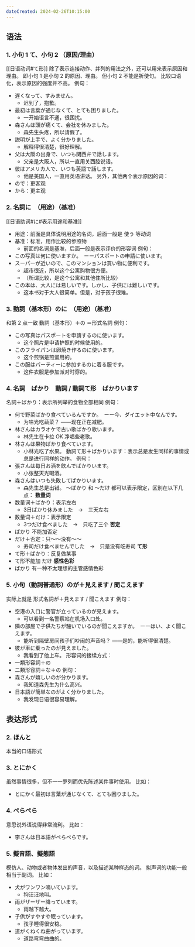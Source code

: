 ```yaml
---
dateCreated: 2024-02-26T10:15:00
---
```

## 语法
### 1. 小句 1 て、小句 2 （原因/理由）
[[日语动词#て形]]
除了表示连接动作、并列的用法之外，还可以用来表示原因和理由。
即小句 1 是小句 2 的原因、理由。
但小句 2 不能是祈使句。
比较口语化，表示原因的强度并不高。
例句：
- 遅くなって、すみません。
	- 迟到了，抱歉。
- 最初は言葉が通じなくて、とても困りました。
	- 一开始语言不通，很困扰。
- 森さんは頭が痛くて、会社を休みました。
	- 森先生头疼，所以请假了。
- 説明が上手で、よく分かりました。
	- 解释得很清楚，很好理解。
- 父は大阪の出身で、いつも関西弁で話します。
	- 父亲是大阪人，所以一直用关西腔说话。
- 彼はアメリカ人で、いつも英語で話します。
	- 他是美国人，一直用英语讲话。
另外，其他两个表示原因的词：
- ので：更客观
- から：更主观
### 2. 名詞に　（用途）（基准）
[[日语助词#に#表示用途和基准]]
- 用途：前面是具体说明用途的名词，后面一般是 使う 等动词
- 基准：标准，用作比较的参照物
	- 前面的名词是基准，后面一般是表示评价的形容词
例句：
- この写真は何に使いますか。　ーーパスポートの申請に使います。
- スーパーが近いので、このマンションは買い物に便利です。
	- 超市很近，所以这个公寓购物很方便。
	- （所谓比较，是这个公寓和其他住所比较）
- この本は、大人には易しいです。しかし、子供には難しいです。
	- 这本书对于大人很简单。但是，对于孩子很难。
### 3. 動詞（基本形）のに　（用途）（基准）
和第 2 点一致
動詞（基本形）＋の ＝形式名詞
例句：
- この写真はパスポートを申請するのに使います。
	- 这个照片是申请护照的时候使用的。
- このフライパンは卵焼き作るのに使います。
	- 这个煎锅是煎蛋用的。
- この服はパーティーに参加するのに着る服です。
	- 这件衣服是参加派对时穿的。
### 4. 名詞　ばかり　動詞 / 動詞て形　ばかりいます
名詞＋ばかり：表示所列举的食物全部相同
例句：
- 何で野菜ばかり食べているんですか。　ーー今、ダイエット中なんです。
	- 为啥光吃蔬菜？ ——现在正在减肥。
- 林さんはカラオケで古い歌ばかり歌います。
	- 林先生在卡拉 OK 净唱些老歌。
- 林さんは果物ばかり食べています。
	- 小林光吃了水果。
動詞て形＋ばかりいます：表示总是发生同样的事情或总是进行同样的动作。
例句：
- 張さんは毎日お酒を飲んでばかりいます。
	- 小张整天光喝酒。
- 森さんはいつも失敗してばかりいます。
	- 森先生总是出错。
〜ばかり 和 〜だけ 都可以表示限定，区别在以下几点：
**数量词**
- 数量词＋ばかり：表示左右
	- 3日ばかり休みました　→　三天左右
- 数量词＋だけ：表示限定
	- 3つだけ食べました　→　只吃了三个
**否定**
- ばかり 不能加否定
- だけ＋否定：只～～没有～～
	- 寿司だけ食べませんでした　→　只是没有吃寿司
**て形**
- て形＋ばかり：反复做某事
- て形不能加 だけ
**感性色彩**
- ばかり 有一种不太理想的主管感情色彩
### 5. 小句（動詞普通形）のが＋見えます / 聞こえます
实际上就是 形式名詞が＋見えます / 聞こえます
例句：
- 空港の入口に警官が立っているのが見えます。
	- 可以看到一名警察站在机场入口处。
- 隣の部屋で子供たちが騒いでいるのが聞こえますか。　ーーはい、よく聞こえます。
	- 能听到隔壁房间孩子们吵闹的声音吗？  ——是的，能听得很清楚。
- 彼が車に乗ったのが見えました。
	- 我看到了他上车。
形容词的接续方式：
- 一類形容詞＋の
- 二類形容詞＋な＋の
例句：
- 森さんが嬉しいのが分かります。
	- 我知道森先生为什么高兴。
- 日本語が簡単なのがよく分かりました。
	- 我发现日语很容易理解。
## 表达形式
### 2. ほんと
本当的口语形式
### 3. とにかく
虽然事情很多，但不一一罗列而优先陈述某件事时使用。
比如：
- とにかく最初は言葉が通じなくて、とても困りました。
### 4. ぺらぺら
意思说外语说得非常流利。
比如：
- 李さんは日本語がぺらぺらです。
### 5. 擬音語、擬態語
模仿人、动物或者物体发出的声音，以及描述某种样态的词。
拟声词的功能一般相当于副词。
比如：
- 犬がワンワン鳴いています。
	- 狗汪汪地叫。
- 雨がザーザー降っています。
	- 雨越下越大。
- 子供がすやすや眠っています。
	- 孩子睡得很安稳。
- 道がくねくね曲がっています。
	- 道路弯弯曲曲的。
